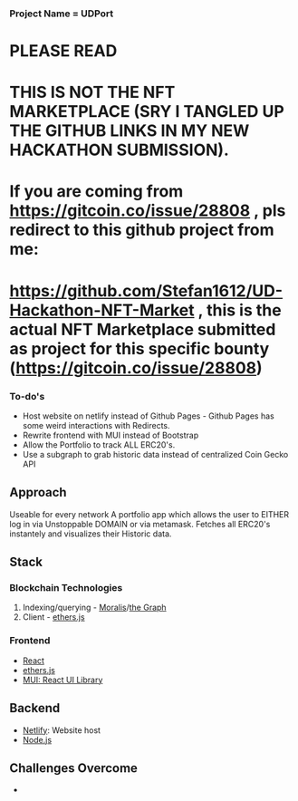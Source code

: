 ### Project Name = UDPort

# PLEASE READ

# THIS IS NOT THE NFT MARKETPLACE (SRY I TANGLED UP THE GITHUB LINKS IN MY NEW HACKATHON SUBMISSION).
# If you are coming from https://gitcoin.co/issue/28808 , pls redirect to this github project from me:
# https://github.com/Stefan1612/UD-Hackathon-NFT-Market , this is the actual NFT Marketplace submitted as project for this specific bounty (https://gitcoin.co/issue/28808)





### To-do's
- Host website on netlify instead of Github Pages - Github Pages has some weird interactions with Redirects.
- Rewrite frontend with MUI instead of Bootstrap
- Allow the Portfolio to track ALL ERC20's.
- Use a subgraph to grab historic data instead of centralized Coin Gecko API

## Approach
Useable for every network
A portfolio app which allows the user to EITHER log in via Unstoppable DOMAIN or via metamask.
Fetches all ERC20's instantely and visualizes their Historic data.
## Stack

### Blockchain Technologies
1. Indexing/querying - [Moralis](https://moralis.io/)/[the Graph](https://thegraph.com/en/)
2. Client - [ethers.js](https://docs.ethers.io/v5/)

### Frontend
- [React](https://reactjs.org/)
- [ethers.js](https://docs.ethers.io/v5/)
- [MUI: React UI Library](https://mui.com/)

## Backend
- [Netlify](https://www.netlify.com/): Website host
- [Node.js](https://nodejs.org/en/)

## Challenges Overcome
- 




